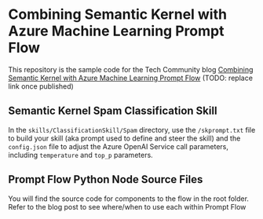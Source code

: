 # Combining Semantic Kernel with Azure Machine Learning Prompt Flow

This repository is the sample code for the Tech Community blog [Combining Semantic Kernel with Azure Machine Learning Prompt Flow](https://techcommunity.microsoft.com/) (TODO: replace link once published)

## Semantic Kernel Spam Classification Skill

In the `skills/ClassificationSkill/Spam` directory, use the `/skprompt.txt` file to build your skill (aka prompt used to define and steer the skill) and the `config.json` file to adjust the Azure OpenAI Service call parameters, including `temperature` and `top_p` parameters.

## Prompt Flow Python Node Source Files

You will find the source code for components to the flow in the root folder. Refer to the blog post to see where/when to use each within Prompt Flow